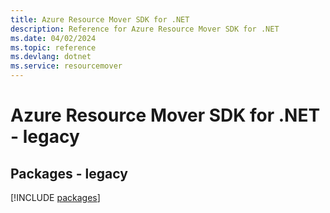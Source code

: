 ```yaml
---
title: Azure Resource Mover SDK for .NET
description: Reference for Azure Resource Mover SDK for .NET
ms.date: 04/02/2024
ms.topic: reference
ms.devlang: dotnet
ms.service: resourcemover
---
```

# Azure Resource Mover SDK for .NET - legacy
## Packages - legacy
[!INCLUDE [packages](resource-mover-index.md)]